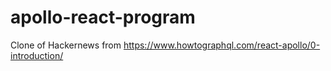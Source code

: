 # apollo-react-program
 Clone of Hackernews from https://www.howtographql.com/react-apollo/0-introduction/
